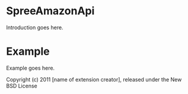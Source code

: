 SpreeAmazonApi
==============

Introduction goes here.


Example
=======

Example goes here.


Copyright (c) 2011 [name of extension creator], released under the New BSD License

